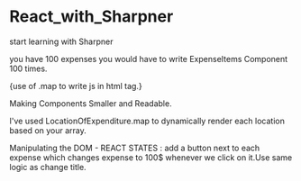 # React_with_Sharpner
start learning with Sharpner


you have 100 expenses you would have to write ExpenseItems Component 100 times. 

{use of .map to write js in html tag.}

Making Components Smaller and Readable.

 I've used LocationOfExpenditure.map to dynamically render each location based on your array.

Manipulating the DOM - REACT STATES : 
 add a button next to each expense which changes expense to 100$ whenever we click on it.Use same logic as change title.